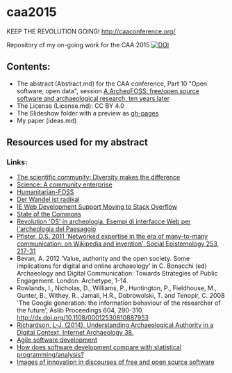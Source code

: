 caa2015
=======

KEEP THE REVOLUTION GOING! http://caaconference.org/


Repository of my on-going work for the CAA 2015 [![DOI](https://zenodo.org/badge/doi/10.5281/zenodo.12795.png)](http://dx.doi.org/10.5281/zenodo.12795)

## Contents:

  - The abstract (Abstract.md) for the CAA conference, Part 10 "Open software, open data", session [A ArcheoFOSS: free/open source software and archaeological research, ten years later](http://caaconference.org/program/sessions/10a/)
  - The License (License.md): CC BY 4.0
  - The Slideshow folder with a preview as [gh-pages](http://nehemie.github.io/caa2015/ASCE.html)
  - My paper (ideas.md)


## Resources used for my abstract

### Links:
  - [The scientific community: Diversity makes the difference](http://undsci.berkeley.edu/article/socialsideofscience_02)
  - [Science: A community enterprise](http://undsci.berkeley.edu/article/socialsideofscience_03)
  - [Humanitarian-FOSS](http://en.wikipedia.org/wiki/Humanitarian-FOSS)
  - [Der Wandel ist radikal](http://www.helmholtz.de/wissenschaft_und_gesellschaft/der-wandel-ist-radikal-3245/)
  - [IE Web Development Support Moving to Stack Overflow](https://social.msdn.microsoft.com/Forums/ie/en-US/8ba70824-dba2-4425-bc75-247c2c29bde1/ie-web-development-support-moving-to-stack-overflow?forum=iewebdevelopment)
  - [State of the Commons](https://stateof.creativecommons.org/)
  - [Revolution 'OS' in archeologia. Esempi di interfacce Web per l'archeologia del Paesaggio](http://www.cnr.it/istituti/ProdottoDellaRicerca.html?cds=098&id=142909)
  - [Pfister, D.S. 2011 'Networked expertise in the era of many-to-many communication: on Wikipedia and invention', Social Epistemology 253, 217-31](http://dx.doi.org/10.1080/02691728.2011.578306)
  - Bevan, A. 2012 'Value, authority and the open society. Some implications for digital and online archaeology' in C. Bonacchi (ed) Archaeology and Digital Communication: Towards Strategies of Public Engagement. London: Archetype, 1-14.
  - Rowlands, I., Nicholas, D., Williams, P., Huntington, P., Fieldhouse, M., Gunter, B., Withey, R., Jamali, H.R., Dobrowolski, T. and Tenopir, C. 2008 'The Google generation: the information behaviour of the researcher of the future', Aslib Proceedings 604, 290-310. http://dx.doi.org/10.1108/00012530810887953
  - [Richardson, L-J. (2014). Understanding Archaeological Authority in a Digital Context, Internet Archaeology 38.](http://dx.doi.org/10.11141/ia.38.1)
  - [Agile software development](https://en.wikipedia.org/wiki/Agile_software_development)
  - [How does software development compare with statistical programming/analysis?](http://stackoverflow.com/a/2296109/2759357)
  - [Images of innovation in discourses of free and open source software](http://journals.uic.edu/ojs/index.php/fm/article/view/4210)